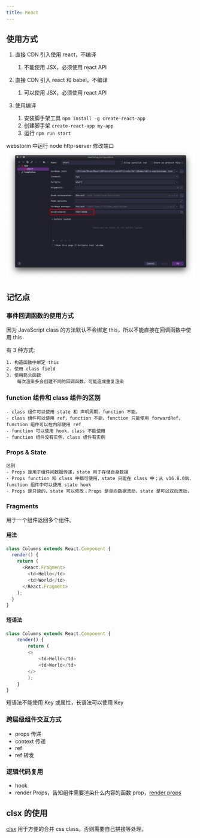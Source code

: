```yaml
---
title: React
---
```


## 使用方式

1. 直接 CDN 引入使用 react，不编译
   1. 不能使用 JSX，必须使用 react API

2. 直接 CDN 引入 react 和 babel，不编译
   1. 可以使用 JSX，必须使用 react API

3. 使用编译
   1. 安装脚手架工具 `npm install -g create-react-app`
   2. 创建脚手架 `create-react-app my-app`
   3. 运行 `npm run start`

webstorm 中运行 node http-server 修改端口
![修改运行端口](../static/img/node-set-serve-port.png)

## 记忆点

### 事件回调函数的使用方式

因为 JavaScript class 的方法默认不会绑定 this，所以不能直接在回调函数中使用 this

有 3 种方式:

    1. 构造函数中绑定 this
    2. 使用 class field
    3. 使用箭头函数
        每次渲染多会创建不同的回调函数，可能造成重复渲染

### function 组件和 class 组件的区别

    - class 组件可以使用 state 和 声明周期，function 不能。
    - class 组件可以使用 ref，function 不能，function 只能使用 forwardRef，function 组件可以在内部使用 ref
    - function 可以使用 hook，class 不能使用
    - function 组件没有实例，class 组件有实例

### Props & State

    区别
    - Props 是用于组件间数据传递，state 用于存储自身数据
    - Props function 和 class 中都可使用，state 只能在 class 中；从 v16.8.0后，function 组件中可以使用 state hook
    - Props 是只读的，state 可以修改；Props 是单向数据流动，state 是可以双向流动，

### Fragments

用于一个组件返回多个组件。

#### 用法

```js
class Columns extends React.Component {
  render() {
    return (
      <React.Fragment>
        <td>Hello</td>
        <td>World</td>
      </React.Fragment>
    );
  }
}
```

#### 短语法

```js
class Columns extends React.Component {
    render() {
        return (
        <>
            <td>Hello</td>
            <td>World</td>
        </>
        );
    }
}
```

短语法不能使用 Key 或属性，长语法可以使用 Key

### 跨层级组件交互方式

- props 传递
- context 传递
- ref
- ref 转发


### 逻辑代码复用

- hook
- render Props，告知组件需要渲染什么内容的函数 prop，[render props](https://react.docschina.org/docs/render-props.html)

## clsx 的使用

[clsx](https://www.npmjs.com/package/clsx) 用于方便的合并 css class。否则需要自己拼接等处理。

